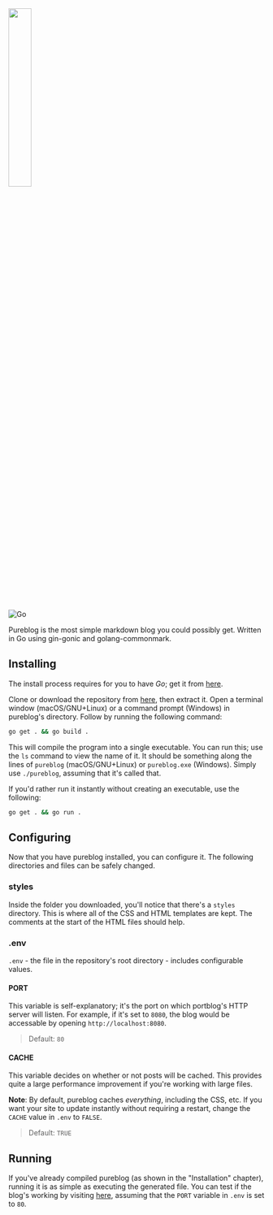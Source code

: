 <img src="https://raw.githubusercontent.com/fjah/pureblog/master/assets/pureblog.png" width="30%">

![Go](https://github.com/fjah/pureblog/workflows/Go/badge.svg)

Pureblog is the most simple markdown blog you could possibly get. Written in Go using gin-gonic and golang-commonmark.

## Installing

The install process requires for you to have *Go*; get it from [here](https://golang.org/dl).

Clone or download the repository from [here](https://github.com/fjah/pureblog/archive/master.zip), then extract it. Open a terminal window (macOS/GNU+Linux) or a command prompt (Windows) in pureblog's directory. Follow by running the following command:
```bash
go get . && go build .
```

This will compile the program into a single executable. You can run this; use the `ls` command to view the name of it. It should be something along the lines of `pureblog` (macOS/GNU+Linux) or `pureblog.exe` (Windows). Simply use `./pureblog`, assuming that it's called that.

If you'd rather run it instantly without creating an executable, use the following:

```bash
go get . && go run .
```

## Configuring

Now that you have pureblog installed, you can configure it. The following directories and files can be safely changed.

### styles

Inside the folder you downloaded, you'll notice that there's a `styles` directory. This is where all of the CSS and HTML templates are kept. The comments at the start of the HTML files should help.

### .env

`.env` - the file in the repository's root directory - includes configurable values.

#### PORT

This variable is self-explanatory; it's the port on which portblog's HTTP server will listen. For example, if it's set to `8080`, the blog would be accessable by opening `http://localhost:8080`.

> Default: `80`

#### CACHE

This variable decides on whether or not posts will be cached. This provides quite a large performance improvement if you're working with large files.

**Note**: By default, pureblog caches *everything*, including the CSS, etc. If you want your site to update instantly without requiring a restart, change the `CACHE` value in `.env` to `FALSE`.

> Default: `TRUE`

## Running

If you've already compiled pureblog (as shown in the "Installation" chapter), running it is as simple as executing the generated file. You can test if the blog's working by visiting [here](http://localhost/README), assuming that the `PORT` variable in `.env` is set to `80`.